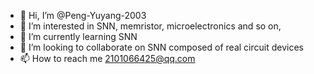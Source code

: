 - 👋 Hi, I’m @Peng-Yuyang-2003
- 👀 I’m interested in SNN, memristor, microelectronics and so on,
- 🌱 I’m currently learning SNN
- 💞️ I’m looking to collaborate on SNN composed of real circuit devices
- 📫 How to reach me 2101066425@qq.com

<!---
Peng-Yuyang-2003/Peng-Yuyang-2003 is a ✨ special ✨ repository because its `README.md` (this file) appears on your GitHub profile.
You can click the Preview link to take a look at your changes.
--->
